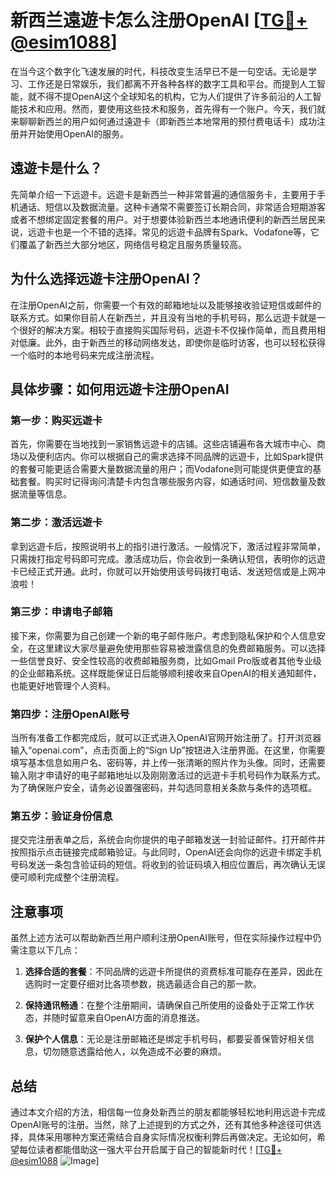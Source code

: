 # 新西兰遠遊卡怎么注册OpenAI [[TG💪+ @esim1088](https://t.me/s/esim1088)]

在当今这个数字化飞速发展的时代，科技改变生活早已不是一句空话。无论是学习、工作还是日常娱乐，我们都离不开各种各样的数字工具和平台。而提到人工智能，就不得不提OpenAI这个全球知名的机构，它为人们提供了许多前沿的人工智能技术和应用。然而，要使用这些技术和服务，首先得有一个账户。今天，我们就来聊聊新西兰的用户如何通过遠遊卡（即新西兰本地常用的预付费电话卡）成功注册并开始使用OpenAI的服务。

## 遠遊卡是什么？

先简单介绍一下远遊卡。远遊卡是新西兰一种非常普遍的通信服务卡，主要用于手机通话、短信以及数据流量。这种卡通常不需要签订长期合同，非常适合短期游客或者不想绑定固定套餐的用户。对于想要体验新西兰本地通讯便利的新西兰居民来说，远遊卡也是一个不错的选择。常见的远遊卡品牌有Spark、Vodafone等，它们覆盖了新西兰大部分地区，网络信号稳定且服务质量较高。

## 为什么选择远遊卡注册OpenAI？

在注册OpenAI之前，你需要一个有效的邮箱地址以及能够接收验证短信或邮件的联系方式。如果你目前人在新西兰，并且没有当地的手机号码，那么远遊卡就是一个很好的解决方案。相较于直接购买国际号码，远遊卡不仅操作简单，而且费用相对低廉。此外，由于新西兰的移动网络发达，即使你是临时访客，也可以轻松获得一个临时的本地号码来完成注册流程。

## 具体步骤：如何用远遊卡注册OpenAI

### 第一步：购买远遊卡

首先，你需要在当地找到一家销售远遊卡的店铺。这些店铺遍布各大城市中心、商场以及便利店内。你可以根据自己的需求选择不同品牌的远遊卡，比如Spark提供的套餐可能更适合需要大量数据流量的用户；而Vodafone则可能提供更便宜的基础套餐。购买时记得询问清楚卡内包含哪些服务内容，如通话时间、短信数量及数据流量等信息。

### 第二步：激活远遊卡

拿到远遊卡后，按照说明书上的指引进行激活。一般情况下，激活过程非常简单，只需拨打指定号码即可完成。激活成功后，你会收到一条确认短信，表明你的远遊卡已经正式开通。此时，你就可以开始使用该号码拨打电话、发送短信或是上网冲浪啦！

### 第三步：申请电子邮箱

接下来，你需要为自己创建一个新的电子邮件账户。考虑到隐私保护和个人信息安全，在这里建议大家尽量避免使用那些容易被泄露信息的免费邮箱服务。可以选择一些信誉良好、安全性较高的收费邮箱服务商，比如Gmail Pro版或者其他专业级的企业邮箱系统。这样既能保证日后能够顺利接收来自OpenAI的相关通知邮件，也能更好地管理个人资料。

### 第四步：注册OpenAI账号

当所有准备工作都完成后，就可以正式进入OpenAI官网开始注册了。打开浏览器输入“openai.com”，点击页面上的“Sign Up”按钮进入注册界面。在这里，你需要填写基本信息如用户名、密码等，并上传一张清晰的照片作为头像。同时，还需要输入刚才申请好的电子邮箱地址以及刚刚激活过的远遊卡手机号码作为联系方式。为了确保账户安全，请务必设置强密码，并勾选同意相关条款与条件的选项框。

### 第五步：验证身份信息

提交完注册表单之后，系统会向你提供的电子邮箱发送一封验证邮件。打开邮件并按照指示点击链接完成邮箱验证。与此同时，OpenAI还会向你的远遊卡绑定手机号码发送一条包含验证码的短信。将收到的验证码填入相应位置后，再次确认无误便可顺利完成整个注册流程。

## 注意事项

虽然上述方法可以帮助新西兰用户顺利注册OpenAI账号，但在实际操作过程中仍需注意以下几点：

1. **选择合适的套餐**：不同品牌的远遊卡所提供的资费标准可能存在差异，因此在选购时一定要仔细对比各项参数，挑选最适合自己的那一款。
   
2. **保持通讯畅通**：在整个注册期间，请确保自己所使用的设备处于正常工作状态，并随时留意来自OpenAI方面的消息推送。
   
3. **保护个人信息**：无论是注册邮箱还是绑定手机号码，都要妥善保管好相关信息，切勿随意透露给他人，以免造成不必要的麻烦。

## 总结

通过本文介绍的方法，相信每一位身处新西兰的朋友都能够轻松地利用远遊卡完成OpenAI账号的注册。当然，除了上述提到的方式之外，还有其他多种途径可供选择，具体采用哪种方案还需结合自身实际情况权衡利弊后再做决定。无论如何，希望每位读者都能借助这一强大平台开启属于自己的智能新时代！[[TG💪+ @esim1088](https://t.me/s/esim1088) ![Image](https://i.postimg.cc/4NQfJmqS/Snipaste-2025-05-13-00-14-12.png)]